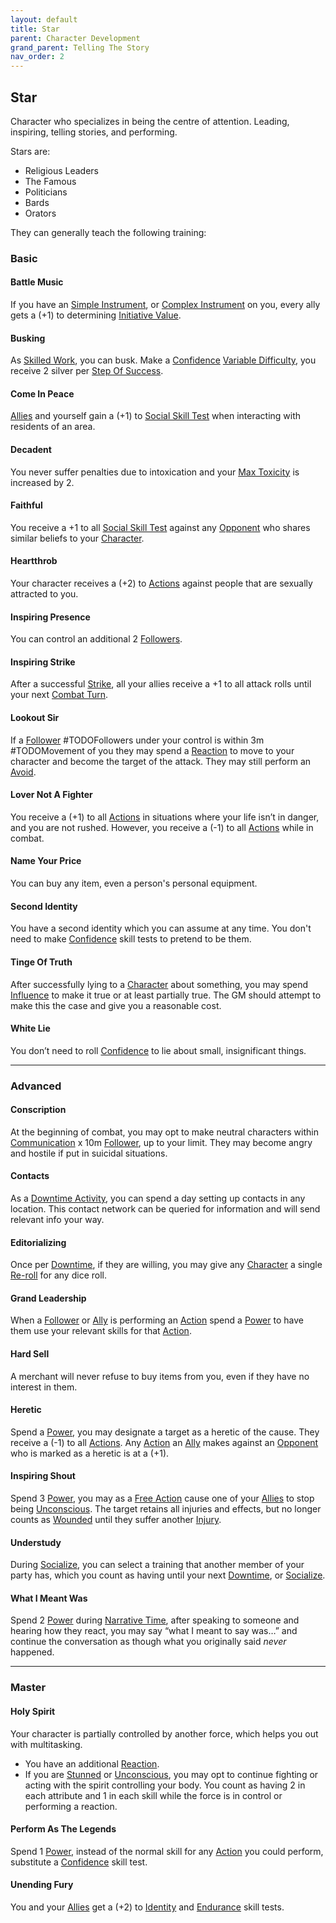 ```yaml
---
layout: default
title: Star
parent: Character Development
grand_parent: Telling The Story
nav_order: 2
---
```

## Star
Character who specializes in being the centre of attention. Leading, inspiring, telling stories, and performing.

Stars are:
* Religious Leaders
* The Famous
* Politicians
* Bards
* Orators

They can generally teach the following training:

### Basic

#### Battle Music
If you have an [Simple Instrument](Example-Gear#Simple%20Instrument), or [Complex Instrument](Example-Gear#Complex%20Instrument) on you, every ally gets a (+1) to determining [Initiative Value](Combat#Initiative%20Value).

#### Busking
As [Skilled Work](Activities#Skilled%20Work), you can busk. Make a [Confidence](Communication#Confidence) [Variable Difficulty](Skills#Variable%20Difficulty), you receive 2 silver per [Step Of Success](Skills#Step%20Of%20Success).

#### Come In Peace
[Allies](Terminology#Ally) and yourself gain a (+1) to [Social Skill Test](Terminology#Social%20Action) when interacting with residents of an area.

#### Decadent
You never suffer penalties due to intoxication and your [Max Toxicity](Stats#Max%20Toxicity) is increased by 2.

#### Faithful
You receive a +1 to all [Social Skill Test](Terminology#Social%20Action) against any [Opponent](Terminology#Opponent) who shares similar beliefs to your [Character](Terminology#Character).

#### Heartthrob
Your character receives a (+2) to [Actions](Terminology#Action) against people that are sexually attracted to you.

#### Inspiring Presence
You can control an additional 2 [Followers](Terminology#Follower).

#### Inspiring Strike
After a successful [Strike](Strength#Strike), all your allies receive a +1 to all attack rolls until your next [Combat Turn](Terminology#Combat%20Turn).

#### Lookout Sir
If a [Follower](Terminology#Follower) #TODOFollowers under your control is within 3m #TODOMovement of you they may spend a [Reaction](Terminology#Reaction) to move to your character and become the target of the attack. They may still perform an [Avoid](Reacting-To-Attacks#Avoid).

#### Lover Not A Fighter
You receive a (+1) to all [Actions](Terminology#Action) in situations where your life isn’t in danger, and you are not rushed. However, you receive a (-1) to all [Actions](Terminology#Action) while in combat.

#### Name Your Price
You can buy any item, even a person's personal equipment.

#### Second Identity
You have a second identity which you can assume at any time. You don't need to make [Confidence](Communication#Confidence) skill tests to pretend to be them.

#### Tinge Of Truth
After successfully lying to a [Character](Terminology#Character) about something, you may spend [Influence](Stats#Influence) to make it true or at least partially true. The GM should attempt to make this the case and give you a reasonable cost.

#### White Lie
You don’t need to roll [Confidence](Communication#Confidence) to lie about small, insignificant things.


---

### Advanced

#### Conscription
At the beginning of combat, you may opt to make neutral characters within [Communication](Communication) x 10m [Follower](Terminology#Follower), up to your limit. They may become angry and hostile if put in suicidal situations.

#### Contacts
As a [Downtime Activity](Activities#Downtime%20Activity), you can spend a day setting up contacts in any location. This contact network can be queried for information and will send relevant info your way.

#### Editorializing
Once per [Downtime](Telling-The-Story#Downtime), if they are willing, you may give any [Character](Terminology#Character) a single [Re-roll](Terminology#Re-roll) for any dice roll.

#### Grand Leadership
When a [Follower](Terminology#Follower) or [Ally](Terminology#Ally) is performing an [Action](Terminology#Action) spend a [Power](Stats#Power) to have them use your relevant skills for that [Action](Terminology#Action).

#### Hard Sell
A merchant will never refuse to buy items from you, even if they have no interest in them.
#### Heretic
Spend a [Power](Stats#Power), you may designate a target as a heretic of the cause. They receive a (-1) to all [Actions](Terminology#Action). Any [Action](Terminology#Action) an [Ally](Terminology#Ally) makes against an [Opponent](Terminology#Opponent) who is marked as a heretic is at a (+1).

#### Inspiring Shout
Spend 3 [Power](Stats#Power), you may as a [Free Action](Terminology#Free%20Action) cause one of your [Allies](Terminology#Ally) to stop being [Unconscious](Effects#Unconscious). The target retains all injuries and effects, but no longer counts as [Wounded](Injury#Wounded) until they suffer another [Injury](Injury).

#### Understudy
During [Socialize](Activities#Socialize), you can select a training that another member of your party has, which you count as having until your next [Downtime](Telling-The-Story#Downtime), or [Socialize](Activities#Socialize).

#### What I Meant Was
Spend 2 [Power](Stats#Power) during [Narrative Time](Telling-The-Story#Narrative%20Time), after speaking to someone and hearing how they react, you may say “what I meant to say was…” and continue the conversation as though what you originally said *never* happened.






---

### Master

#### Holy Spirit
Your character is partially controlled by another force, which helps you out with multitasking. 
* You have an additional [Reaction](Terminology#Reaction). 
* If you are [Stunned](Effects#Stunned) or [Unconscious](Effects#Unconscious), you may opt to continue fighting or acting with the spirit controlling your body. 
You count as having 2 in each attribute and 1 in each skill while the force is in control or performing a reaction.

#### Perform As The Legends
Spend 1 [Power](Stats#Power), instead of the normal skill for any [Action](Terminology#Action) you could perform, substitute a [Confidence](Communication#Confidence) skill test.
#### Unending Fury
You and your [Allies](Terminology#Ally) get a (+2) to [Identity](Spirit#Identity) and [Endurance](Strength#Endurance) skill tests.

